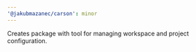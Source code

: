 ```yaml
---
'@jakubmazanec/carson': minor
---
```


Creates package with tool for managing workspace and project configuration.
